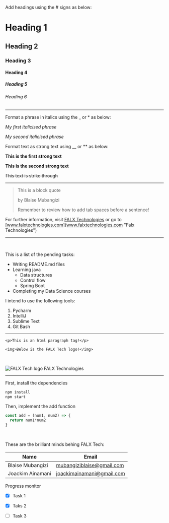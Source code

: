 <!--
Headings: 
 - Use the pound sign for headings
 - One pound sign represents the highest heading level
 - Increment the pound signs to go to the lower heading level
-->

Add headings using the # signs as below:
# Heading 1
## Heading 2
### Heading 3
#### Heading 4
##### Heading 5
###### Heading 6

<!-- Horizontal rule: Use tripple hyphens or underscores -->
___
<!--
Emphasis:
 - Italics use a single asterisk or an underscore.
 - Put at the beginning and at the end of the phrase to italicise
 - More like the html open and close tags
-->

Format a phrase in italics using the _ or * as below:

*My first italicised phrase*

_My second italicised phrase_

<!-- Strong text: Use double asterisks or double underscores -->

Format text as strong text using __ or ** as below:

**This is the first strong text**

__This is the second strong text__

<!-- Strike through: Use double tildes -->

~~This text is strike through~~

<!-- Horizontal rule -->
___

<!-- Blockquote: Use a greater than sign -->

> This is a block quote
> 
>   by Blaise Mubangizi
>
> Remember to review how to add tab spaces before a sentence!

<!-- Links: Use square brackets for text & parentheses for link -->
For further information, visit 
[FALX Technologies](http://falxtechnologies.com) or go to 
[www.falxtechnologies.com](www.falxtechnologies.com "Falx Technologies")

___
<!-- Add a blank line -->
&nbsp;

<!-- Unordered Lists: Use a single asterisk -->
This is a list of the pending tasks:

* Writing README.md files
* Learning java
  * Data structures
  * Control flow
  * Spring Boot
* Completing my Data Science courses

<!-- Ordered Lists: Use 1. -->
I intend to use the following tools:

1. Pycharm
1. IntelliJ
1. Sublime Text
1. Git Bash

___
<!-- Inline Codeblock: Use backticks-->

`<p>This is an html paragraph tag!</p>`

`<img>Below is the FALX Tech logo!</img>`

<!-- Add a blank line -->
&nbsp;

<!-- Images are same as links but with an exclamation mark -->
![FALX Tech logo](/favicon.ico)
FALX Technologies

___
<!-- Github Markdown -->

<!-- 
Code blocks: 
 - Use tripple backticks
 - You can specify the language, etc after the opening backticks
-->

First, install the dependencies
```bash
npm install
npm start
```

Then, implement the add function
```javascript
const add = (num1, num2) => {
  return num1*num2
}
```
<!-- Add a blank line -->
&nbsp;

These are the brilliant minds behing FALX Tech:
<!-- Tables: Use pipes and hyphens -->
| Name             | Email                     |
| ---------------- | ------------------------- |
| Blaise Mubangizi | mubangiziblaise@gmail.com |
| Joackim Ainamani | joackimainamani@gmail.com |

<!-- Task lists: [x] for complete, [ ] for pending in a ul -->

Progress monitor
* [x] Task 1
* [x] Taks 2
* [ ] Task 3

